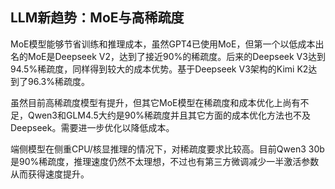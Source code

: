 ## LLM新趋势：MoE与高稀疏度

MoE模型能够节省训练和推理成本，虽然GPT4已使用MoE，但第一个以低成本出名的MoE是Deepseek V2，达到了接近90%的稀疏度。后来的Deepseek V3达到94.5%稀疏度，同样得到较大的成本优势。基于Deepseek V3架构的Kimi K2达到了96.3%稀疏度。

虽然目前高稀疏度模型有提升，但其它MoE模型在稀疏度和成本优化上尚有不足，Qwen3和GLM4.5大约是90%稀疏度并且其它方面的成本优化方法也不及Deepseek。需要进一步优化以降低成本。

端侧模型在侧重CPU/核显推理的情况下，对稀疏度要求比较高。目前Qwen3 30b是90%稀疏度，推理速度仍然不太理想，不过也有第三方微调减少一半激活参数从而获得速度提升。